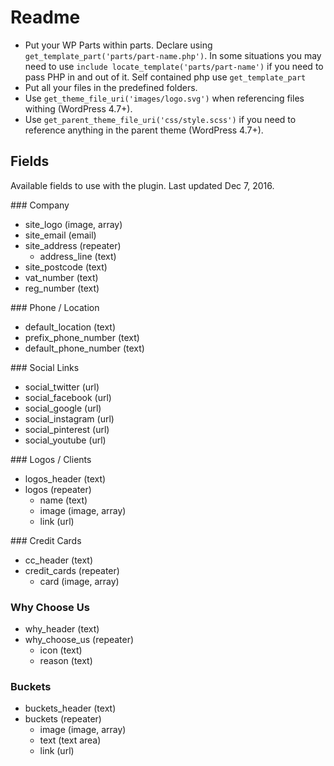 # Readme

- Put your WP Parts within parts. Declare using `get_template_part('parts/part-name.php')`. In some situations you may need to use `include locate_template('parts/part-name')` if you need to pass PHP in and out of it. Self contained php use `get_template_part`
- Put all your files in the predefined folders.
- Use `get_theme_file_uri('images/logo.svg')` when referencing files withing (WordPress 4.7+).
- Use `get_parent_theme_file_uri('css/style.scss')` if you need to reference anything in the parent theme (WordPress 4.7+).

## Fields
Available fields to use with the plugin. Last updated Dec 7, 2016.

### Company
* site_logo (image, array)
* site_email (email)
* site_address (repeater)
	* address_line (text)
* site_postcode (text)
* vat_number (text)
* reg_number (text)

### Phone / Location
* default_location (text)
* prefix_phone_number (text)
* default_phone_number (text)

### Social Links
* social_twitter (url)
* social_facebook (url)
* social_google (url)
* social_instagram (url)
* social_pinterest (url)
* social_youtube (url)

### Logos / Clients
* logos_header (text)
* logos (repeater)
	* name (text)
	* image (image, array)
	* link (url)

### Credit Cards
* cc_header (text)
* credit_cards (repeater)
	* card (image, array)

### Why Choose Us
* why_header (text)
* why_choose_us (repeater)
	* icon (text)
	* reason (text)

### Buckets
* buckets_header (text)
* buckets (repeater)
	* image (image, array)
	* text (text area)
	* link (url) 